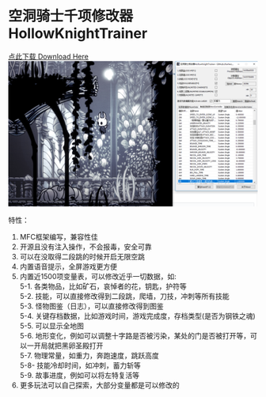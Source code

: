 # 空洞骑士千项修改器 HollowKnightTrainer
[点此下载 Download Here](https://github.com/charlescao460/HollowKnightTrainer/raw/master/Release/HollowKnightTrainer.exe)
![ScreenShots](/Screenshots/anti-gravity.png)



特性：</br>

1. MFC框架编写，兼容性佳
2. 开源且没有注入操作，不会报毒，安全可靠
3. 可以在没取得二段跳的时候开启无限空跳
4. 内置语音提示，全屏游戏更方便
5. 内置近1500项变量表，可以修改近乎一切数据，如:</br>
 5-1. 各类物品，比如矿石，哀悼者的花，钥匙，护符等</br>
 5-2. 技能，可以直接修改得到二段跳，爬墙，刀技，冲刺等所有技能</br>
 5-3. 怪物图鉴（日志），可以直接修改得到图鉴</br>
 5-4. 关键存档数据，比如游戏时间，游戏完成度，存档类型(是否为钢铁之魂)</br>
 5-5. 可以显示全地图</br>
 5-6. 地形变化，例如可以调整十字路是否被污染，某处的门是否被打开等，可以一开局就把黑卵圣殿打开</br>
 5-7. 物理常量，如重力，奔跑速度，跳跃高度</br>
 5-8- 技能冷却时间，如冲刺，蓄力斩等</br>
 5-9. 故事进度，例如可以将左特复活等</br>
6. 更多玩法可以自己探索，大部分变量都是可以修改的
